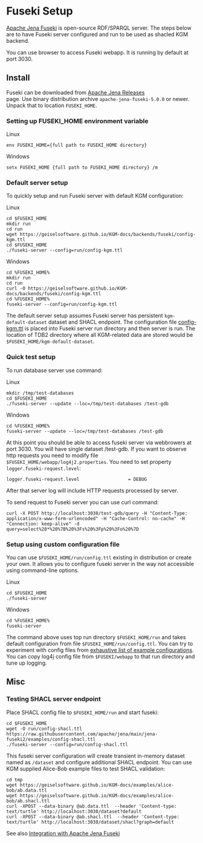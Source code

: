 # Fuseki Setup

[Apache Jena Fuseki](https://jena.apache.org/documentation/fuseki2/) is open-source RDF/SPARQL server. The steps below are to have Fuseki server configured and run to be used as shacled KGM backend.

You can use browser to access Fuseki webapp. It is running by default at port 3030.

## Install

Fuseki can be downloaded from [Apache Jena Releases](https://jena.apache.org/download/index.cgi)<br/> page. Use binary distribution archive `apache-jena-fuseki-5.0.0` or newer. Unpack that to location `FUSEKI_HOME`.

### Setting up FUSEKI_HOME environment variable

Linux
```
env FUSEKI_HOME={full path to FUSEKI_HOME directory}
```
Windows
```
setx FUSEKI_HOME {full path to FUSEKI_HOME directory} /m
```

### Default server setup

To quickly setup and run Fuseki server with default KGM configuration:

Linux
```
cd $FUSEKI_HOME
mkdir run
cd run
wget https://geiselsoftware.github.io/KGM-docs/backends/fuseki/config-kgm.ttl
cd $FUSEKI_HOME
./fuseki-server --config=run/config-kgm.ttl
```
Windows
```
cd %FUSEKI_HOME%
mkdir run
cd run
curl -O https://geiselsoftware.github.io/KGM-docs/backends/fuseki/config-kgm.ttl
cd %FUSEKI_HOME%
fuseki-server --config=run/config-kgm.ttl
```

The default server setup assumes Fuseki server has persistent `kgm-default-dataset` dataset and SHACL endpoint. The configuration file [config-kgm.ttl](/KGM-docs/backends/fuseki/config-kgm.ttl) is placed into Fuseki server run directory and then server is run. The location of TDB2 directory where all K<span/>GM-related data are stored would be `$FUSEKI_HOME/kgm-default-dataset`.

### Quick test setup

To run database server use command:

Linux
```
mkdir /tmp/test-databases
cd $FUSEKI_HOME
./fuseki-server --update --loc=/tmp/test-databases /test-gdb
```
Windows
```
cd %FUSEKI_HOME%
fuseki-server --update --loc=/tmp/test-databases /test-gdb
```

At this point you should be able to access fuseki server via webbrowers at port 3030. You will have single dataset /test-gdb.
If you want to observe http requests you need to modify file `$FUSEKI_HOME/webapp/log4j2.properties`. You need to set property `logger.fuseki-request.level`:

```
logger.fuseki-request.level                  = DEBUG
```

After that server log will include HTTP requests processed by server.


To send request to Fuseki server you can use curl command:

```shell
curl -X POST http://localhost:3030/test-gdb/query -H "Content-Type: application/x-www-form-urlencoded" -H "Cache-Control: no-cache" -H "Connection: keep-alive" -d query=select%20*%20%7B%20%3Fs%20%3Fp%20%3Fo%20%7D
```

### Setup using custom configuration file

You can use `$FUSEKI_HOME/run/config.ttl` existing in distribution or create your own. It allows you to configure fuseki server in the way not accessible using command-line options.

Linux
```
cd $FUSEKI_HOME
./fuseki-server
```
Windows
```
cd %FUSEKI_HOME%
fuseki-server
```

The command above uses top run directory `$FUSEKI_HOME/run` and takes default configuration from file `$FUSEKI_HOME/run/config.ttl`. You can try to experiment with config files from [exhaustive list of example configurations](https://github.com/apache/jena/tree/main/jena-fuseki2/examples). You can copy log4j config file from `$FUSEKI/webapp` to that run directory and tune up logging. 


## Misc


### Testing SHACL server endpoint

Place SHACL config file to `$FUSEKI_HOME/run` and start fuseki:

```
cd $FUSEKI_HOME
wget -O run/config-shacl.ttl https://raw.githubusercontent.com/apache/jena/main/jena-fuseki2/examples/config-shacl.ttl
./fuseki-server --config=run/config-shacl.ttl
```

This fuseki server configuration will create transient in-memory dataset named as `/dataset` and configure additional SHACL endpoint. You can use KGM supplied Alice-Bob example files to test SHACL validation:
```
cd tmp
wget https://geiselsoftware.github.io/KGM-docs/examples/alice-bob/ab.data.ttl
wget https://geiselsoftware.github.io/KGM-docs/examples/alice-bob/ab.shacl.ttl
curl -XPOST --data-binary @ab.data.ttl  --header 'Content-type: text/turtle' http://localhost:3030/dataset?default
curl -XPOST --data-binary @ab.shacl.ttl  --header 'Content-type: text/turtle' http://localhost:3030/dataset/shacl?graph=default
```
See also [Integration with Apache Jena Fuseki](https://jena.apache.org/documentation/shacl/index.html#integration-with-apache-jena-fuseki)

